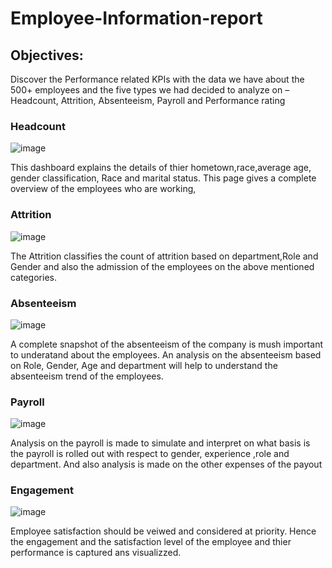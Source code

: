 # Employee-Information-report
## Objectives:
Discover the Performance related KPIs with the data we have about the 500+ employees and the five types we had decided to analyze on –Headcount, Attrition, Absenteeism, Payroll and Performance rating

### Headcount
![image](https://user-images.githubusercontent.com/85154874/125170456-cb943d80-e1cc-11eb-824a-736740616d73.png)

This dashboard explains the details of thier hometown,race,average age, gender classification, Race and marital status. This page gives a complete overview of the employees who are working,

### Attrition
![image](https://user-images.githubusercontent.com/85154874/125170504-ee265680-e1cc-11eb-8f9c-35c2c8090dc8.png)

The Attrition classifies the count of attrition based on department,Role and Gender and also the admission of the employees on the above mentioned categories.

### Absenteeism
![image](https://user-images.githubusercontent.com/85154874/125170509-f7afbe80-e1cc-11eb-8d70-388ea2b869f7.png)

A complete snapshot of the absenteeism of the company is mush important to underatand about the employees. An analysis on the absenteeism based on Role, Gender, Age and department will help to understand the absenteeism trend of the employees.

### Payroll
![image](https://user-images.githubusercontent.com/85154874/125170519-039b8080-e1cd-11eb-8756-6db81552a163.png)

Analysis on the payroll is made to simulate and interpret on what basis is the payroll is rolled out with respect to gender, experience ,role and department. And also analysis is made on the other expenses of the payout

### Engagement
![image](https://user-images.githubusercontent.com/85154874/125170531-0b5b2500-e1cd-11eb-896c-9017427fe248.png)

Employee satisfaction should be veiwed and considered at priority. Hence the engagement and the satisfaction level of the employee and thier performance is captured ans visualizzed.

